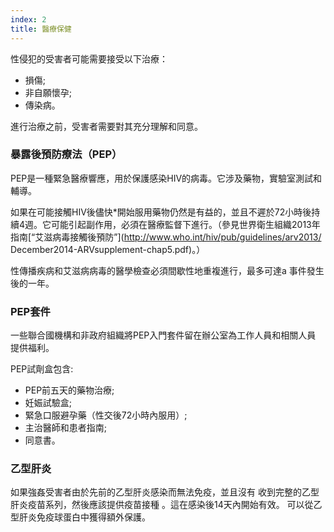 ```yaml
---
index: 2
title: 醫療保健
---
```

性侵犯的受害者可能需要接受以下治療：

*   損傷;
*   非自願懷孕;
*   傳染病。

進行治療之前，受害者需要對其充分理解和同意。

### 暴露後預防療法（PEP）

PEP是一種緊急醫療響應，用於保護感染HIV的病毒。它涉及藥物，實驗室測試和輔導。

如果在可能接觸HIV後儘快*開始服用藥物仍然是有益的，並且不遲於72小時後持續4週。它可能引起副作用，必須在醫療監督下進行。（參見世界衛生組織2013年指南[“艾滋病毒接觸後預防”](http://www.who.int/hiv/pub/guidelines/arv2013/ December2014-ARVsupplement-chap5.pdf)。）

性傳播疾病和艾滋病病毒的醫學檢查必須間歇性地重複進行，最多可達a
事件發生後的一年。

### PEP套件

一些聯合國機構和非政府組織將PEP入門套件留在辦公室為工作人員和相關人員
提供福利。

PEP試劑盒包含:

*   PEP前五天的藥物治療;
*   妊娠試驗盒;
*  緊急口服避孕藥（性交後72小時內服用）;
*  主治醫師和患者指南;
*  同意書。

### 乙型肝炎

如果強姦受害者由於先前的乙型肝炎感染而無法免疫，並且沒有
收到完整的乙型肝炎疫苗系列，然後應該提供疫苗接種
。這在感染後14天內開始有效。
可以從乙型肝炎免疫球蛋白中獲得額外保護。
